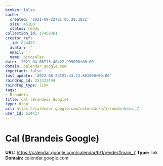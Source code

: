 ```yaml
---
broken: false
cache:
  created: '2021-09-22T21:05:28.302Z'
  size: 45180
  status: ready
collection_id: 17452361
creator_ref:
  _id: 624427
  avatar: ''
  email: ''
  name: pitosalas
date: '2021-04-06T13:40:22.995000+00:00'
domain: calendar.google.com
important: false
last_update: '2022-06-23T22:43:23.861000+00:00'
raindrop_id: 257323444
raindrop_type: link
tags:
- Brandeis
title: Cal (Brandeis Google)
type: drop
url: https://calendar.google.com/calendar/b/1/render#main_7
user_id: 624427
---
```


# Cal (Brandeis Google)

**URL:** https://calendar.google.com/calendar/b/1/render#main_7
**Type:** link
**Domain:** calendar.google.com
